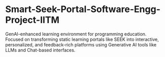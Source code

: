 # Smart-Seek-Portal-Software-Engg-Project-IITM
GenAI-enhanced learning environment for programming education. Focused on transforming static learning portals like SEEK into interactive, personalized, and feedback-rich platforms using Generative AI tools like LLMs and Chat-based interfaces.
